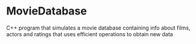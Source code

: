 # MovieDatabase
C++ program that simulates a movie database containing info about films, actors and ratings that uses efficient operations to obtain new data

